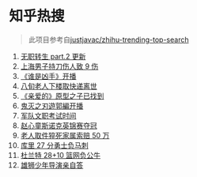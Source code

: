 # 知乎热搜

> 此项目参考自[justjavac/zhihu-trending-top-search](https://github.com/justjavac/zhihu-trending-top-search/blob/main/utils.ts)

<!-- BEGIN -->
  <!-- 最后更新时间:Mon Dec 06 2021 12:18:19 GMT+0000 (Coordinated Universal Time) -->
  1. [无职转生 part.2 更新](https://www.zhihu.com/search?q=无职转生)
1. [上海男子持刀伤人致 9 伤](https://www.zhihu.com/search?q=上海持刀伤人)
1. [《谁是凶手》开播](https://www.zhihu.com/search?q=谁是凶手)
1. [八旬老人下楼取快递离世](https://www.zhihu.com/search?q=重庆老人)
1. [《亲爱的》原型之子已找到](https://www.zhihu.com/search?q=孙海洋儿子)
1. [鬼灭之刃遊郭編开播](https://www.zhihu.com/search?q=鬼灭之刃)
1. [军队文职考试时间](https://www.zhihu.com/search?q=军队文职考试)
1. [赵心童斯诺克英锦赛夺冠](https://www.zhihu.com/search?q=赵心童)
1. [老人取件猝死家属索赔 50 万](https://www.zhihu.com/search?q=老人取件猝死)
1. [库里 27 分勇士负马刺](https://www.zhihu.com/search?q=勇士)
1. [杜兰特 28+10 篮网负公牛](https://www.zhihu.com/search?q=篮网)
1. [雄狮少年导演亲自答](https://www.zhihu.com/search?q=雄狮少年)
  <!-- END -->